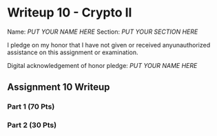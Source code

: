 Writeup 10 - Crypto II
=====

Name: *PUT YOUR NAME HERE*
Section: *PUT YOUR SECTION HERE*

I pledge on my honor that I have not given or received anyunauthorized assistance on this assignment or examination.

Digital acknowledgement of honor pledge: *PUT YOUR NAME HERE*

## Assignment 10 Writeup

### Part 1 (70 Pts)


### Part 2 (30 Pts)


